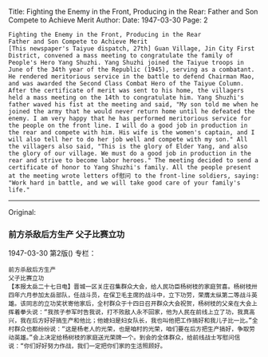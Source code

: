 Title: Fighting the Enemy in the Front, Producing in the Rear: Father and Son Compete to Achieve Merit
Author:
Date: 1947-03-30
Page: 2

    Fighting the Enemy in the Front, Producing in the Rear
    Father and Son Compete to Achieve Merit
    [This newspaper's Taiyue dispatch, 27th] Guan Village, Jin City First District, convened a mass meeting to congratulate the family of People's Hero Yang Shuzhi. Yang Shuzhi joined the Taiyue troops in June of the 34th year of the Republic (1945), serving as a combatant. He rendered meritorious service in the battle to defend Chairman Mao, and was awarded the Second Class Combat Hero of the Taiyue Column. After the certificate of merit was sent to his home, the villagers held a mass meeting on the 14th to congratulate him. Yang Shuzhi's father waved his fist at the meeting and said, "My son told me when he joined the army that he would never return home until he defeated the enemy. I am very happy that he has performed meritorious service for the people on the front line. I will do a good job in production in the rear and compete with him. His wife is the women's captain, and I will also tell her to do her job well and compete with my son." All the villagers also said, "This is the glory of Elder Yang, and also the glory of our village. We must do a good job in production in the rear and strive to become labor heroes." The meeting decided to send a certificate of honor to Yang Shuzhi's family. All the people present at the meeting wrote letters of慰问 to the front-line soldiers, saying: "Work hard in battle, and we will take good care of your family's life."



<hr /> 

Original: 


### 前方杀敌后方生产  父子比赛立功

1947-03-30
第2版()
专栏：

    前方杀敌后方生产
    父子比赛立功
    【本报太岳二十七日电】晋城一区关庄召集群众大会，给人民功臣杨树枝的家庭贺喜。杨树枝卅四年六月参加太岳部队，任战斗员，在保卫毛主席的战斗中，立下功劳，荣膺太纵第二等战斗英雄。该同志的立功奖状寄他家后，全村群众于十四日召开群众大会祝贺，杨树枝的父亲在大会上挥着拳头说：“我孩子参军时告我说，打不败敌人永不回家，他为人民在前线上立了功，我真高兴，我在后方好好搞生产和他比；他媳妇是妇女队长，我也叫他把工作搞好和我儿子比一比。”全村群众也都纷纷说：“这是杨老人的光荣，也是咱村的光荣，咱们要在后方把生产搞好，争取劳动英雄。”会上决定给杨树枝的家庭送光荣牌一个。到会的全体群众，给前线战士写慰问信说：“你们好好努力作战，我们一定把你们家的生活照顾好。
